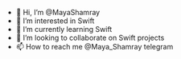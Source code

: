 - 👋 Hi, I’m @MayaShamray
- 👀 I’m interested in Swift
- 🌱 I’m currently learning Swift
- 💞️ I’m looking to collaborate on Swift projects
- 📫 How to reach me @Maya_Shamray telegram

<!---
MayaShamray/MayaShamray is a ✨ special ✨ repository because its `README.md` (this file) appears on your GitHub profile.
You can click the Preview link to take a look at your changes.
--->
